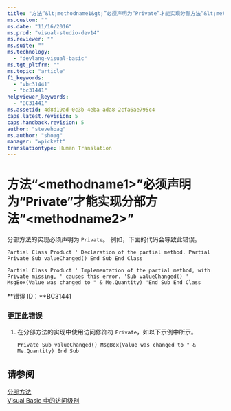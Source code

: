 ```yaml
---
title: "方法“&lt;methodname1&gt;”必须声明为“Private”才能实现分部方法“&lt;methodname2&gt;” | Microsoft Docs"
ms.custom: ""
ms.date: "11/16/2016"
ms.prod: "visual-studio-dev14"
ms.reviewer: ""
ms.suite: ""
ms.technology: 
  - "devlang-visual-basic"
ms.tgt_pltfrm: ""
ms.topic: "article"
f1_keywords: 
  - "vbc31441"
  - "bc31441"
helpviewer_keywords: 
  - "BC31441"
ms.assetid: 4d8d19ad-0c3b-4eba-ada8-2cfa6ae795c4
caps.latest.revision: 5
caps.handback.revision: 5
author: "stevehoag"
ms.author: "shoag"
manager: "wpickett"
translationtype: Human Translation
---
```

# 方法“&lt;methodname1&gt;”必须声明为“Private”才能实现分部方法“&lt;methodname2&gt;”
分部方法的实现必须声明为 `Private`。 例如，下面的代码会导致此错误。  
  
```vb#  
Partial Class Product ' Declaration of the partial method. Partial Private Sub valueChanged() End Sub End Class  
```  
  
```vb#  
Partial Class Product ' Implementation of the partial method, with Private missing, ' causes this error. 'Sub valueChanged() '    MsgBox(Value was changed to " & Me.Quantity) 'End Sub End Class  
```  
  
 **错误 ID：**BC31441  
  
### 更正此错误  
  
1.  在分部方法的实现中使用访问修饰符 `Private`，如以下示例中所示。  
  
    ```vb#  
    Private Sub valueChanged() MsgBox(Value was changed to " & Me.Quantity) End Sub  
    ```  
  
## 请参阅  
 [分部方法](../../visual-basic/programming-guide/language-features/procedures/partial-methods.md)   
 [Visual Basic 中的访问级别](../../visual-basic/programming-guide/language-features/declared-elements/access-levels.md)